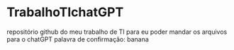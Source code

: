 # TrabalhoTIchatGPT
repositório github do meu trabalho de TI para eu poder mandar os arquivos para o chatGPT
palavra de confirmação: banana
